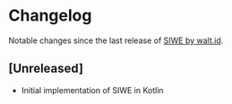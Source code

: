 # Changelog

Notable changes since the last release of [SIWE by walt.id](https://github.com/walt-id/waltid-siwe). 

## [Unreleased]

- Initial implementation of SIWE in Kotlin